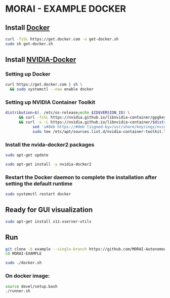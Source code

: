 # MORAI - EXAMPLE DOCKER

## Install [Docker](https://docs.docker.com/engine/install/ubuntu/)
```bash
curl -fsSL https://get.docker.com -o get-docker.sh
sudo sh get-docker.sh
```

## Install [NVIDIA-Docker](https://docs.nvidia.com/datacenter/cloud-native/container-toolkit/install-guide.html#docker)
### Setting up Docker
```bash
curl https://get.docker.com | sh \
  && sudo systemctl --now enable docker
```
### Setting up NVIDIA Container Toolkit
```bash
distribution=$(. /etc/os-release;echo $ID$VERSION_ID) \
      && curl -fsSL https://nvidia.github.io/libnvidia-container/gpgkey | sudo gpg --dearmor -o /usr/share/keyrings/nvidia-container-toolkit-keyring.gpg \
      && curl -s -L https://nvidia.github.io/libnvidia-container/$distribution/libnvidia-container.list | \
            sed 's#deb https://#deb [signed-by=/usr/share/keyrings/nvidia-container-toolkit-keyring.gpg] https://#g' | \
            sudo tee /etc/apt/sources.list.d/nvidia-container-toolkit.list
```
### Install the nvida-docker2 packages
```bash
sudo apt-get update
```
```bash
sudo apt-get install -y nvidia-docker2
```
### Restart the Docker daemon to complete the installation after setting the default runtime
```bash
sudo systemctl restart docker
```

## Ready for GUI visualization
```bash
sudo apt-get install x11-xserver-utils
```

## Run
```bash
git clone -b example --single-branch https://github.com/MORAI-Autonomous/MORAI-EXAMPLE.git
cd MORAI-EXAMPLE
```
```bash
sudo ./docker.sh
```

### On docker image:
```bash
source devel/setup.bash
./runner.sh
```
